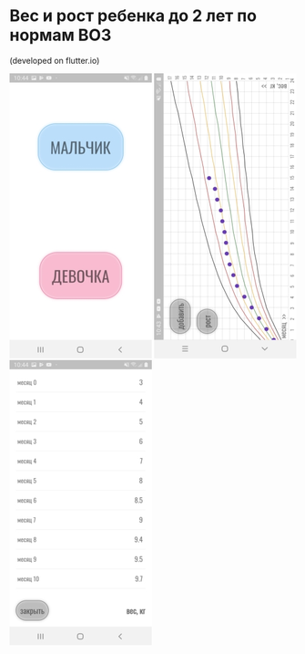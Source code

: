 # Вес и рост ребенка до 2 лет по нормам ВОЗ

(developed on flutter.io)

![img](s1.jpg) ![img](s2.jpg) ![img](s3.jpg)
